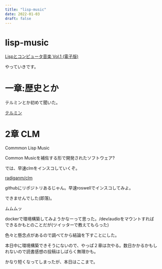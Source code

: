 ```yaml
---
title: "lisp-music"
date: 2022-01-03
draft: false
---
```

# lisp-music



[Lispとコンピュータ音楽 Vol.1 (電子版)](https://booth.pm/ja/items/1575612)



やっていきです。



# 一章:歴史とか



テルミンとか初めて聞いた。



[テルミン](https://ja.wikipedia.org/wiki/%E3%83%86%E3%83%AB%E3%83%9F%E3%83%B3)



# 2章 CLM



Commmon Lisp Music



Common Musicを補佐する形で開発されたソフトウェア?



では、早速clmをインスコしていくぞ。



[radiganm/clm](https://github.com/radiganm/clm)



githubにリポジトリあるじゃん。早速roswellでインスコしてみよ。



できませんでした(即落)。



ムムムッ



dockerで環境構築してみようかなーって思った。/dev/audioをマウントすればできるかもとのことだが(ツイッターで教えてもらった)



色々と懸念点があるので調べてから結論を下すことにした。



本日中に環境構築できそうにないので、やっぱ２章は次やる。数日かかるかもしれないので読書感想の投稿はしばらく無理かも。



かなり短くなってしまったが、本日はここまで。
